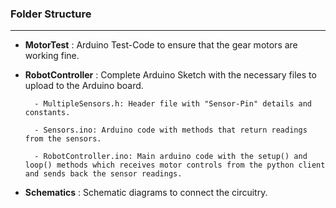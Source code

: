 ### Folder Structure
-----------------
* **MotorTest** : Arduino Test-Code to ensure that the gear motors are working fine.
* **RobotController** : Complete Arduino Sketch with the necessary files to upload to the Arduino board.

		- MultipleSensors.h: Header file with "Sensor-Pin" details and constants.
        
        - Sensors.ino: Arduino code with methods that return readings from the sensors.
        
        - RobotController.ino: Main arduino code with the setup() and loop() methods which receives motor controls from the python client and sends back the sensor readings.
        
* **Schematics** : Schematic diagrams to connect the circuitry.


